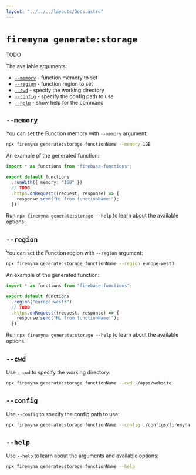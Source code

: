 ```yaml
---
layout: "../../../layouts/Docs.astro"
---
```


# `firemyna generate:storage`

TODO

The available arguments:

- [`--memory`](#--memory) - function memory to set
- [`--region`](#--region) - function region to set
- [`--cwd`](#--cwd) - specify the working directory
- [`--config`](#--config) - specify the config path to use
- [`--help`](#--help) - show help for the command

## `--memory`

You can set the Function memory with `--memory` argument:

```bash
npx firemyna generate:storage functionName --memory 1GB
```

An example of the generated function:

```ts
import * as functions from "firebase-functions";

export default functions
  .runWith({ memory: "1GB" })
  // TODO
  .https.onRequest((request, response) => {
    response.send("Hi from functionName!");
  });
```

Run `npx firemyna generate:storage --help` to learn about the available options.

## `--region`

You can set the Function region with `--region` argument:

```bash
npx firemyna generate:storage functionName --region europe-west3
```

An example of the generated function:

```ts
import * as functions from "firebase-functions";

export default functions
  .region("europe-west3")
  // TODO
  .https.onRequest((request, response) => {
    response.send("Hi from functionName!");
  });
```

Run `npx firemyna generate:storage --help` to learn about the available options.

## `--cwd`

Use `--cwd` to specify the working directory:

```bash
npx firemyna generate:storage functionName --cwd ./apps/website
```

## `--config`

Use `--config` to specify the config path to use:

```bash
npx firemyna generate:storage functionName --config ./configs/firemyna.js
```

## `--help`

Use `--help` to learn about the arguments and available options:

```bash
npx firemyna generate:storage functionName --help
```
